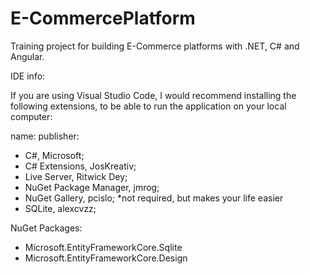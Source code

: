 # E-CommercePlatform

Training project for building E-Commerce platforms with .NET, C# and Angular.

IDE info:

If you are using Visual Studio Code, I would recommend installing the following extensions,
to be able to run the application on your local computer:

name: publisher:

- C#, Microsoft;
- C# Extensions, JosKreativ;
- Live Server, Ritwick Dey;
- NuGet Package Manager, jmrog;
- NuGet Gallery, pcislo; \*not required, but makes your life easier
- SQLite, alexcvzz;

NuGet Packages:

- Microsoft.EntityFrameworkCore.Sqlite
- Microsoft.EntityFrameworkCore.Design
